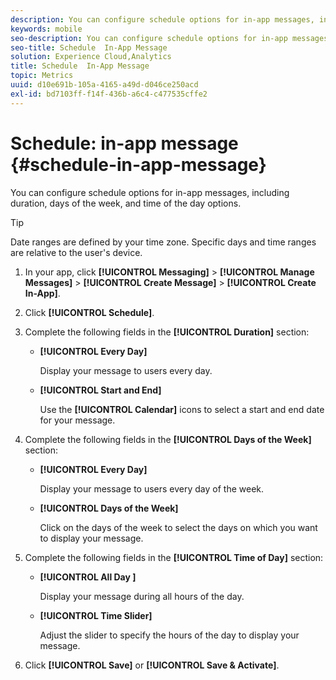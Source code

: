 ```yaml
---
description: You can configure schedule options for in-app messages, including duration, days of the week, and time of the day options.
keywords: mobile
seo-description: You can configure schedule options for in-app messages, including duration, days of the week, and time of the day options.
seo-title: Schedule  In-App Message
solution: Experience Cloud,Analytics
title: Schedule  In-App Message
topic: Metrics
uuid: d10e691b-105a-4165-a49d-d046ce250acd
exl-id: bd7103ff-f14f-436b-a6c4-c477535cffe2
---
```

# Schedule: in-app message {#schedule-in-app-message}

You can configure schedule options for in-app messages, including duration, days of the week, and time of the day options.

>[!TIP]
>
>Date ranges are defined by your time zone. Specific days and time ranges are relative to the user's device.

1. In your app, click **[!UICONTROL Messaging]** > **[!UICONTROL Manage Messages]** > **[!UICONTROL Create Message]** > **[!UICONTROL Create In-App]**.
1. Click **[!UICONTROL Schedule]**.
1. Complete the following fields in the **[!UICONTROL Duration]** section:

    * **[!UICONTROL Every Day]**

      Display your message to users every day.

    * **[!UICONTROL Start and End]**

      Use the **[!UICONTROL Calendar]** icons to select a start and end date for your message.

1. Complete the following fields in the **[!UICONTROL Days of the Week]** section:

    * **[!UICONTROL Every Day]**

      Display your message to users every day of the week.

    * **[!UICONTROL Days of the Week]**

      Click on the days of the week to select the days on which you want to display your message.

1. Complete the following fields in the **[!UICONTROL Time of Day]** section:

    * **[!UICONTROL All Day ]**

      Display your message during all hours of the day.

    * **[!UICONTROL Time Slider]**

      Adjust the slider to specify the hours of the day to display your message.

1. Click **[!UICONTROL Save]** or **[!UICONTROL Save & Activate]**.

